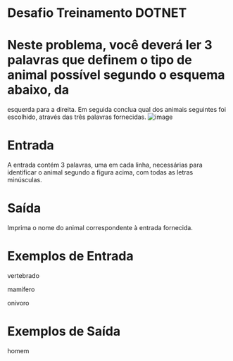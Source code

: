 # Desafio Treinamento DOTNET
# Neste problema, você deverá ler 3 palavras que definem o tipo de animal possível segundo o esquema abaixo, da
esquerda para a direita. Em seguida conclua qual dos animais seguintes foi escolhido, através das três palavras fornecidas.
![image](https://user-images.githubusercontent.com/101611468/185221882-f989f461-9459-4fb7-a1f2-d5ea1c1eb966.png)

# Entrada
A entrada contém 3 palavras, uma em cada linha, necessárias para identificar o animal segundo a figura acima, com todas
as letras minúsculas.

# Saída
Imprima o nome do animal correspondente à entrada fornecida.

# Exemplos de Entrada 

vertebrado

mamifero

onivoro

# Exemplos de Saída

homem
